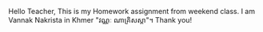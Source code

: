 Hello Teacher, This is my Homework assignment from weekend class. I am Vannak Nakrista in Khmer "វណ្ណៈ ណាគ្រិសស្តា"។ Thank you!
